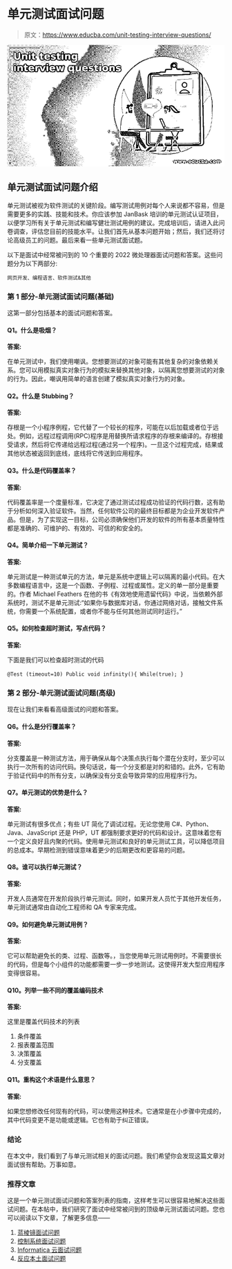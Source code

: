 # 单元测试面试问题

> 原文：<https://www.educba.com/unit-testing-interview-questions/>

![Unit testing interview questions](img/297faad9e96ef5fbb196e5e8fc2c4f5c.png)



## 单元测试面试问题介绍

单元测试被视为软件测试的关键阶段。编写测试用例对每个人来说都不容易，但是需要更多的实践、技能和技术。你应该参加 JanBask 培训的单元测试认证项目，以便学习所有关于单元测试和编写健壮测试用例的建议。完成培训后，请进入此问卷调查，评估您目前的技能水平。让我们首先从基本问题开始；然后，我们还将讨论高级员工的问题。最后来看一些单元测试面试题。

以下是面试中经常被问到的 10 个重要的 2022 微处理器面试问题和答案。这些问题分为以下两部分:

<small>网页开发、编程语言、软件测试&其他</small>

### 第 1 部分-单元测试面试问题(基础)

这第一部分包括基本的面试问题和答案。

#### Q1。什么是吸烟？

**答案:**

在单元测试中，我们使用嘲讽。您想要测试的对象可能有其他复杂的对象依赖关系。您可以用模拟真实对象行为的模拟来替换其他对象，以隔离您想要测试的对象的行为。因此，嘲讽用简单的语言创建了模拟真实对象行为的对象。

#### Q2。什么是 Stubbing？

**答案:**

存根是一个小程序例程，它代替了一个较长的程序，可能在以后加载或者位于远处。例如，远程过程调用(RPC)程序是用替换所请求程序的存根来编译的。存根接受请求，然后将它传递给远程过程(通过另一个程序)。一旦这个过程完成，结果或其他状态被返回到底线，底线将它传送到应用程序。

#### Q3。什么是代码覆盖率？

**答案:**

代码覆盖率是一个度量标准，它决定了通过测试过程成功验证的代码行数，这有助于分析如何深入验证软件。当然，任何软件公司的最终目标都是为企业开发软件产品。但是，为了实现这一目标，公司必须确保他们开发的软件的所有基本质量特性都是准确的、可维护的、有效的、可信的和安全的。

#### Q4。简单介绍一下单元测试？

**答案:**

单元测试是一种测试单元的方法，单元是系统中逻辑上可以隔离的最小代码。在大多数编程语言中，这是一个函数、子例程、过程或属性。定义的单一部分是重要的。作者 Michael Feathers 在他的书《有效地使用遗留代码》中说，当依赖外部系统时，测试不是单元测试:“如果你与数据库对话，你通过网络对话，接触文件系统，你需要一个系统配置，或者你不能与任何其他测试同时运行。”

#### Q5。如何检查超时测试，写点代码？

**答案:**

下面是我们可以检查超时测试的代码

`@Test (timeout=10)
Public void infinity(){
While(true);
}`

### 第 2 部分-单元测试面试问题(高级)

现在让我们来看看高级面试的问题和答案。

#### Q6。什么是分行覆盖率？

**答案:**

分支覆盖是一种测试方法，用于确保从每个决策点执行每个潜在分支时，至少可以执行一次所有的访问代码。换句话说，每一个分支都是对的和错的。此外，它有助于验证代码中的所有分支，以确保没有分支会导致异常的应用程序行为。

#### Q7。单元测试的优势是什么？

**答案:**

单元测试有很多优点；有些 UT 简化了调试过程。无论您使用 C#、Python、Java、JavaScript 还是 PHP，UT 都强制要求更好的代码和设计。这意味着您有一个定义良好且内聚的代码。使用单元测试和良好的单元测试工具，可以降低项目的总成本。早期检测到错误意味着更少的后期更改和更容易的问题。

#### Q8。谁可以执行单元测试？

**答案:**

开发人员通常在开发阶段执行单元测试。同时，如果开发人员忙于其他开发任务，单元测试通常由自动化工程师和 QA 专家来完成。

#### Q9。如何避免单元测试用例？

**答案:**

它可以帮助避免长的类、过程、函数等。，当您使用单元测试用例时。不需要很长的代码，但是每个小组件的功能都需要一步一步地测试。这使得开发大型应用程序变得很容易。

#### Q10。列举一些不同的覆盖编码技术

**答案:**

这里是覆盖代码技术的列表

1.  条件覆盖
2.  报表覆盖范围
3.  决策覆盖
4.  分支覆盖

#### Q11。重构这个术语是什么意思？

**答案:**

如果您想修改任何现有的代码，可以使用这种技术。它通常是在小步骤中完成的，其中代码变更不是功能或逻辑。它也有助于纠正错误。

### 结论

在本文中，我们看到了与单元测试相关的面试问题。我们希望你会发现这篇文章对面试很有帮助。万事如意。

### 推荐文章

这是一个单元测试面试问题和答案列表的指南，这样考生可以很容易地解决这些面试问题。在本帖中，我们研究了面试中经常被问到的顶级单元测试面试问题。您也可以阅读以下文章，了解更多信息——

1.  [蓝棱镜面试问题](https://www.educba.com/blue-prism-interview-questions/)
2.  [控制系统面试问题](https://www.educba.com/control-system-interview-questions/)
3.  [Informatica 云面试问题](https://www.educba.com/informatica-cloud-interview-questions/)
4.  [反应本土面试问题](https://www.educba.com/react-native-interview-questions/)





